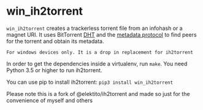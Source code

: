 win_ih2torrent
==========

`win_ih2torrent` creates a trackerless torrent file from an infohash or a
magnet URI. It uses BitTorrent [DHT][1] and the [metadata protocol][2]
to find peers for the torrent and obtain its metadata.

`For windows devices only. It is a drop in replacement for ih2torrent`

In order to get the dependencies inside a virtualenv, run `make`. You
need Python 3.5 or higher to run ih2torrent.

You can use pip to install ih2torrent: `pip3 install win_ih2torrent`

Please note this is a fork of @elektito/ih2torrent and made so just for the convenience of myself and others

[1]: http://www.bittorrent.org/beps/bep_0005.html
[2]: http://www.bittorrent.org/beps/bep_0009.html
